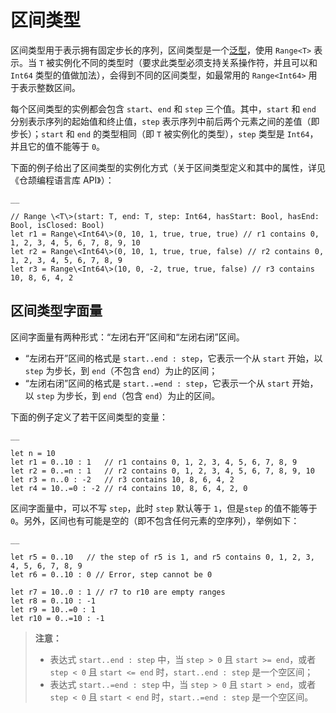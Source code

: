 
# 区间类型

区间类型用于表示拥有固定步长的序列，区间类型是一个[泛型](./user_manual/source_zh_cn/generic/generic_overview.md)，使用 `Range<T>` 表示。当 `T` 被实例化不同的类型时（要求此类型必须支持关系操作符，并且可以和 `Int64` 类型的值做加法），会得到不同的区间类型，如最常用的 `Range<Int64>` 用于表示整数区间。

每个区间类型的实例都会包含 `start`、`end` 和 `step` 三个值。其中，`start` 和 `end` 分别表示序列的起始值和终止值，`step` 表示序列中前后两个元素之间的差值（即步长）；`start` 和 `end` 的类型相同（即 `T` 被实例化的类型），`step` 类型是 `Int64`，并且它的值不能等于 `0`。

下面的例子给出了区间类型的实例化方式（关于区间类型定义和其中的属性，详见《仓颉编程语言库 API》）：
    
    __
    
    // Range \<T\>(start: T, end: T, step: Int64, hasStart: Bool, hasEnd: Bool, isClosed: Bool)
    let r1 = Range\<Int64\>(0, 10, 1, true, true, true) // r1 contains 0, 1, 2, 3, 4, 5, 6, 7, 8, 9, 10
    let r2 = Range\<Int64\>(0, 10, 1, true, true, false) // r2 contains 0, 1, 2, 3, 4, 5, 6, 7, 8, 9
    let r3 = Range\<Int64\>(10, 0, -2, true, true, false) // r3 contains 10, 8, 6, 4, 2
    
## 区间类型字面量

区间字面量有两种形式：“左闭右开”区间和“左闭右闭”区间。

  * “左闭右开”区间的格式是 `start..end : step`，它表示一个从 `start` 开始，以 `step` 为步长，到 `end`（不包含 `end`）为止的区间；
  * “左闭右闭”区间的格式是 `start..=end : step`，它表示一个从 `start` 开始，以 `step` 为步长，到 `end`（包含 `end`）为止的区间。

下面的例子定义了若干区间类型的变量：
    
    __
    
    let n = 10
    let r1 = 0..10 : 1   // r1 contains 0, 1, 2, 3, 4, 5, 6, 7, 8, 9
    let r2 = 0..=n : 1   // r2 contains 0, 1, 2, 3, 4, 5, 6, 7, 8, 9, 10
    let r3 = n..0 : -2   // r3 contains 10, 8, 6, 4, 2
    let r4 = 10..=0 : -2 // r4 contains 10, 8, 6, 4, 2, 0
    
区间字面量中，可以不写 `step`，此时 `step` 默认等于 `1`，但是`step` 的值不能等于 `0`。另外，区间也有可能是空的（即不包含任何元素的空序列），举例如下：
    
    __
    
    let r5 = 0..10   // the step of r5 is 1, and r5 contains 0, 1, 2, 3, 4, 5, 6, 7, 8, 9
    let r6 = 0..10 : 0 // Error, step cannot be 0
    
    let r7 = 10..0 : 1 // r7 to r10 are empty ranges
    let r8 = 0..10 : -1
    let r9 = 10..=0 : 1
    let r10 = 0..=10 : -1
    
> **注意：**
> 
>   * 表达式 `start..end : step` 中，当 `step > 0` 且 `start >= end`，或者 `step < 0` 且 `start <= end` 时，`start..end : step` 是一个空区间；
>   * 表达式 `start..=end : step` 中，当 `step > 0` 且 `start > end`，或者 `step < 0` 且 `start < end` 时，`start..=end : step` 是一个空区间。
> 